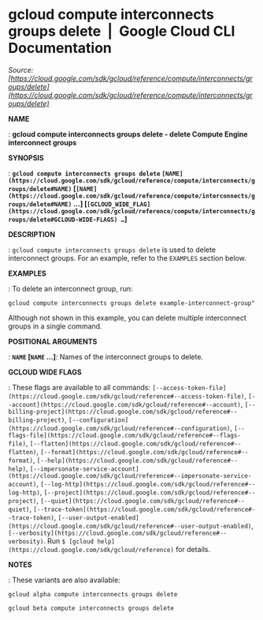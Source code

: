 # gcloud compute interconnects groups delete  |  Google Cloud CLI Documentation

*Source: [https://cloud.google.com/sdk/gcloud/reference/compute/interconnects/groups/delete](https://cloud.google.com/sdk/gcloud/reference/compute/interconnects/groups/delete)*

**NAME**

: **gcloud compute interconnects groups delete - delete Compute Engine interconnect groups**

**SYNOPSIS**

: **`gcloud compute interconnects groups delete` `[NAME](https://cloud.google.com/sdk/gcloud/reference/compute/interconnects/groups/delete#NAME)` [`[NAME](https://cloud.google.com/sdk/gcloud/reference/compute/interconnects/groups/delete#NAME)` …] [`[GCLOUD_WIDE_FLAG](https://cloud.google.com/sdk/gcloud/reference/compute/interconnects/groups/delete#GCLOUD-WIDE-FLAGS) …`]**

**DESCRIPTION**

: `gcloud compute interconnects groups delete` is used to delete
interconnect groups.
For an example, refer to the `EXAMPLES` section below.

**EXAMPLES**

: To delete an interconnect group, run:

```
gcloud compute interconnects groups delete example-interconnect-group"
```

Although not shown in this example, you can delete multiple interconnect groups
in a single command.

**POSITIONAL ARGUMENTS**

: **`NAME` [`NAME` …]**:
Names of the interconnect groups to delete.

**GCLOUD WIDE FLAGS**

: These flags are available to all commands: `[--access-token-file](https://cloud.google.com/sdk/gcloud/reference#--access-token-file)`,
`[--account](https://cloud.google.com/sdk/gcloud/reference#--account)`, `[--billing-project](https://cloud.google.com/sdk/gcloud/reference#--billing-project)`,
`[--configuration](https://cloud.google.com/sdk/gcloud/reference#--configuration)`,
`[--flags-file](https://cloud.google.com/sdk/gcloud/reference#--flags-file)`,
`[--flatten](https://cloud.google.com/sdk/gcloud/reference#--flatten)`, `[--format](https://cloud.google.com/sdk/gcloud/reference#--format)`, `[--help](https://cloud.google.com/sdk/gcloud/reference#--help)`, `[--impersonate-service-account](https://cloud.google.com/sdk/gcloud/reference#--impersonate-service-account)`,
`[--log-http](https://cloud.google.com/sdk/gcloud/reference#--log-http)`,
`[--project](https://cloud.google.com/sdk/gcloud/reference#--project)`, `[--quiet](https://cloud.google.com/sdk/gcloud/reference#--quiet)`, `[--trace-token](https://cloud.google.com/sdk/gcloud/reference#--trace-token)`, `[--user-output-enabled](https://cloud.google.com/sdk/gcloud/reference#--user-output-enabled)`,
`[--verbosity](https://cloud.google.com/sdk/gcloud/reference#--verbosity)`.
Run `$ [gcloud help](https://cloud.google.com/sdk/gcloud/reference)` for details.

**NOTES**

: These variants are also available:

```
gcloud alpha compute interconnects groups delete
```

```
gcloud beta compute interconnects groups delete
```